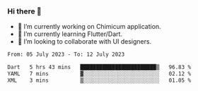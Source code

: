 ### Hi there 👋

<!--
**devcat37/devcat37** is a ✨ _special_ ✨ repository because its `README.md` (this file) appears on your GitHub profile.-->


- 🔭 I’m currently working on Chimicum application.
- 🌱 I’m currently learning Flutter/Dart.
- 👯 I’m looking to collaborate with UI designers.
<!-- - 🤔 I’m looking for help with ... -->

<!--START_SECTION:waka-->

```txt
From: 05 July 2023 - To: 12 July 2023

Dart   5 hrs 43 mins   ████████████████████████▒   96.83 %
YAML   7 mins          ▓░░░░░░░░░░░░░░░░░░░░░░░░   02.12 %
XML    3 mins          ▒░░░░░░░░░░░░░░░░░░░░░░░░   01.05 %
```

<!--END_SECTION:waka-->
